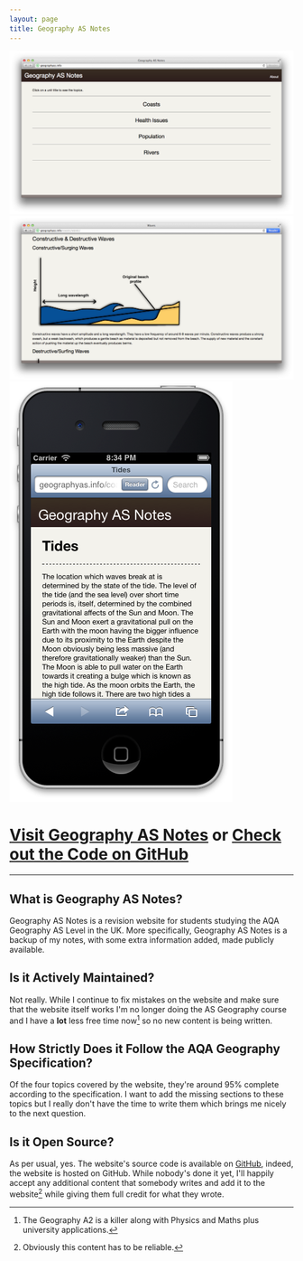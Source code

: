 ```yaml
---
layout: page
title: Geography AS Notes
---
```


<div id="screenshot-carousel">
	<div class="screenshot first"><div class="sprite-icons-geographyas-icon-256"></div></div>
	<div class="screenshot">
		<img src="images/geographyas-notes-screenshot-1.png" />
	</div>
	<div class="screenshot">
		<img src="images/geographyas-notes-screenshot-2.png" />
	</div>
	<div class="screenshot">
		<img src="images/geographyas-notes-screenshot-3.png" />
	</div>
</div>

<div id="project-header-links" markdown="1">
	<h1><a href="http://geographyas.info">Visit Geography AS Notes</a> or <a href="https://github.com/alexjohnj/geographyas
"> Check out the Code on GitHub</a></h1>
</div>

---

## What is Geography AS Notes?

Geography AS Notes is a revision website for students studying the AQA Geography AS Level in the UK. More specifically, Geography AS Notes is a backup of my notes, with some extra information added, made publicly available.

## Is it Actively Maintained?

Not really. While I continue to fix mistakes on the website and make sure that the website itself works I'm no longer doing the AS Geography course and I have a **lot** less free time now[^1] so no new content is being written.

## How Strictly Does it Follow the AQA Geography Specification?

Of the four topics covered by the website, they're around 95% complete according to the specification. I want to add the missing sections to these topics but I really don't have the time to write them which brings me nicely to the next question.

## Is it Open Source?

As per usual, yes. The website's source code is available on [GitHub][geographyas-notes-github], indeed, the website is hosted on GitHub. While nobody's done it yet, I'll happily accept any additional content that somebody writes and add it to the website[^2] while giving them full credit for what they wrote. 

[geographyas-notes]: http://geographyas.info/
[geographyas-notes-github]: https://github.com/alexjohnj/geographyas

[^1]: The Geography A2 is a killer along with Physics and Maths plus university applications. 
[^2]: Obviously this content has to be reliable. 